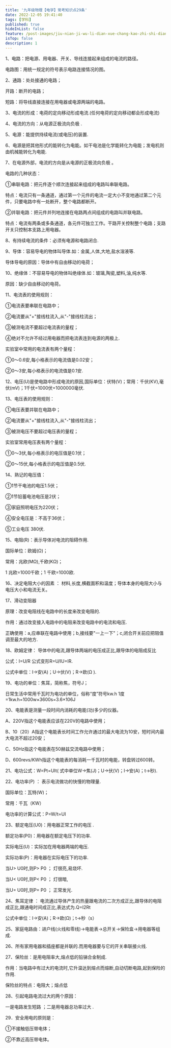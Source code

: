 ```yaml
---
title: '九年级物理【电学】常考知识点29条'
date: 2022-12-05 19:41:40
tags: [学科]
published: true
hideInList: false
feature: /post-images/jiu-nian-ji-wu-li-dian-xue-chang-kao-zhi-shi-dian-29-tiao.png
isTop: false
description: 1
---
```

1、电路：把电源、用电器、开关、导线连接起来组成的电流的路径。



电路图：用统一规定的符号表示电路连接情况的图。



2、通路：处处接通的电路；



开路：断开的电路；



短路：将导线直接连接在用电器或电源两端的电路。



3、电流的形成：电荷的定向移动形成电流.(任何电荷的定向移动都会形成电流)



4、电流的方向：从电源正极流向负极 .



5、电源：能提供持续电流(或电压)的装置.



6、电源是把其他形式的能转化为电能。如干电池是化学能转化为电能；发电机则由机械能转化为电能.



7、在电源外部，电流的方向是从电源的正极流向负极 。



电路的几种状态：



①串联电路：把元件逐个顺次连接起来组成的电路叫串联电路。

特点：电流只有一条通道，通过第一个元件的电流一定大小不变地通过第二个元件，只要电路中有一处断开，整个电路都断开。



②并联电路：把元件并列地连接在电路两点间组成的电路叫并联电路。



特点：电流有两条或多条通道，各元件可独立工作。干路开关控制整个电路；支路开关只控制本支路上用电器。



8、有持续电流的条件：必须有电源和电路闭合.



9、导体：容易导电的物体叫导体.如：金属,人体,大地,盐水溶液等.



导体导电的原因：导体中有自由移动的电荷；



10、绝缘体：不容易导电的物体叫绝缘体.如：玻璃,陶瓷,塑料,油,纯水等.



原因：缺少自由移动的电荷。



11、电流表的使用规则：



①电流表要串联在电路中；



②电流要从"+"接线柱流入,从"-"接线柱流出；



③被测电流不要超过电流表的量程；



④绝对不允许不经过用电器而把电流表连到电源的两极上.



实验室中常用的电流表有两个量程：



①0～0.6安,每小格表示的电流值是0.02安；



②0～3安,每小格表示的电流值是0.1安.



12、电压(U)是使电路中形成电流的原因,国际单位：伏特(V)；常用：千伏(KV),毫伏(mV)；1千伏=1000伏=1000000毫伏.



13、电压表的使用规则：



①电压表要并联在电路中；



②电流要从"+"接线柱流入,从"-"接线柱流出；



③被测电压不要超过电压表的量程；



实验室常用电压表有两个量程：



①0～3伏,每小格表示的电压值是0.1伏；



②0～15伏,每小格表示的电压值是0.5伏.



14、熟记的电压值：

①1节干电池的电压1.5伏；

②1节铅蓄电池电压是2伏；

③家庭照明电压为220伏；

④安全电压是：不高于36伏；

⑤工业电压 380伏.



15、电阻(R)：表示导体对电流的阻碍作用.



国际单位：欧姆(Ω)；



常用：兆欧(MΩ),千欧(KΩ)；



1 兆欧=1000千欧；1 千欧=1000欧.



16、决定电阻大小的因素 ： 材料,长度,横截面积和温度；导体本身的电阻大小与电压大小和电流无关。



17、滑动变阻器



原理：改变电阻线在电路中的长度来改变电阻的.



作用：通过改变接入电路中的电阻来改变电路中的电流和电压.



正确使用：a,应串联在电路中使用；b,接线要"一上一下"；c,闭合开关前应把阻值调至最大的地方.



18、欧姆定律： 导体中的电流,跟导体两端的电压成正比,跟导体的电阻成反比



公式：I=U/R    公式变形R=U/IU=IR.  



公式中单位：I→安(A)；U→伏(V)；R→欧(Ω ).



19、电功的单位：焦耳，简称焦，符号J；



日常生活中常用千瓦时为电功的单位，俗称“度”符号kw.h   1度=1kw.h=1000w×3600s=3.6×106J 



20、电能表是测量一段时间内消耗的电能(功)多少的仪器。



A、220V指这个电能表应该在220V的电路中使用；



B、10（20）A指这个电能表长时间工作允许通过的最大电流为10安，短时间内最大电流不超过20安；



C、50Hz指这个电能表在50赫兹交流电路中使用；



D、600revs/KWh指这个电能表的每消耗一千瓦时的电能，转盘转过600转。



21、电功公式：W=Pt=UIt( 式中单位W→焦(J)；U→伏(V)；I→安(A)；t→秒).



22、电功率(P) ： 表示电流做功的快慢的物理量.



国际单位：瓦特(W)；



常用：千瓦（KW）



电功率的计算公式：P=W/t=UI



23、额定电压(U0)：用电器正常工作的电压 .



额定功率(P0)：用电器在额定电压下的功率.



实际电压(U)：实际加在用电器两端的电压.



实际功率(P)：用电器在实际电压下的功率.



当U> U0时,则P> P0 ； 灯很亮,易烧坏.



当U< U0时,则P< P0 ； 灯很暗,



当U= U0时,则P= P0 ； 正常发光.



24、焦耳定律 ： 电流通过导体产生的热量跟电流的二次方成正比,跟导体的电阻成正比,跟通电时间成正比,表达式为.Q=I2Rt

公式中单位：I→安(A)；R→欧(Ω)；t→秒（s）



25、家庭电路由：进户线(火线和零线)→电能表→总开关→保险盒→用电器等组成.



26、所有家用电器和插座都是并联的.而用电器要与它的开关串联接火线.



27、保险丝：是用电阻率大,熔点低的铅锑合金制成.



作用：当电路中有过大的电流时,它升温达到熔点而熔断,自动切断电路,起到保险的作用.



保险丝的特点：电阻大；熔点低



28、引起电路电流过大的两个原因：



一是电路发生短路 ；二是用电器总功率过大 .



29．安全用电的原则是：



①不接触低压带电体；



②不靠近高压带电体。
